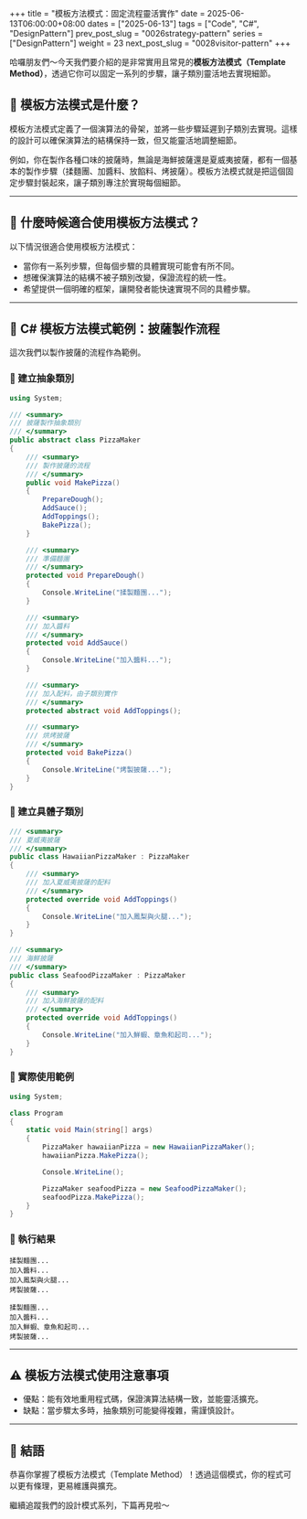 +++
title = "模板方法模式：固定流程靈活實作"
date = 2025-06-13T06:00:00+08:00
dates = ["2025-06-13"]
tags = ["Code", "C#", "DesignPattern"]
prev_post_slug = "0026strategy-pattern"
series = ["DesignPattern"]
weight = 23
next_post_slug = "0028visitor-pattern"
+++

哈囉朋友們～今天我們要介紹的是非常實用且常見的**模板方法模式（Template Method）**，透過它你可以固定一系列的步驟，讓子類別靈活地去實現細節。

## 🌟 模板方法模式是什麼？

模板方法模式定義了一個演算法的骨架，並將一些步驟延遲到子類別去實現。這樣的設計可以確保演算法的結構保持一致，但又能靈活地調整細節。

例如，你在製作各種口味的披薩時，無論是海鮮披薩還是夏威夷披薩，都有一個基本的製作步驟（揉麵團、加醬料、放餡料、烤披薩）。模板方法模式就是把這個固定步驟封裝起來，讓子類別專注於實現每個細節。

---

## 🤔 什麼時候適合使用模板方法模式？

以下情況很適合使用模板方法模式：

- 當你有一系列步驟，但每個步驟的具體實現可能會有所不同。
- 想確保演算法的結構不被子類別改變，保證流程的統一性。
- 希望提供一個明確的框架，讓開發者能快速實現不同的具體步驟。

---

## 🍕 C# 模板方法模式範例：披薩製作流程

這次我們以製作披薩的流程作為範例。

### 🍅 建立抽象類別

```csharp
using System;

/// <summary>
/// 披薩製作抽象類別
/// </summary>
public abstract class PizzaMaker
{
    /// <summary>
    /// 製作披薩的流程
    /// </summary>
    public void MakePizza()
    {
        PrepareDough();
        AddSauce();
        AddToppings();
        BakePizza();
    }

    /// <summary>
    /// 準備麵團
    /// </summary>
    protected void PrepareDough()
    {
        Console.WriteLine("揉製麵團...");
    }

    /// <summary>
    /// 加入醬料
    /// </summary>
    protected void AddSauce()
    {
        Console.WriteLine("加入醬料...");
    }

    /// <summary>
    /// 加入配料，由子類別實作
    /// </summary>
    protected abstract void AddToppings();

    /// <summary>
    /// 烘烤披薩
    /// </summary>
    protected void BakePizza()
    {
        Console.WriteLine("烤製披薩...");
    }
}
```

### 🍍 建立具體子類別

```csharp
/// <summary>
/// 夏威夷披薩
/// </summary>
public class HawaiianPizzaMaker : PizzaMaker
{
    /// <summary>
    /// 加入夏威夷披薩的配料
    /// </summary>
    protected override void AddToppings()
    {
        Console.WriteLine("加入鳳梨與火腿...");
    }
}

/// <summary>
/// 海鮮披薩
/// </summary>
public class SeafoodPizzaMaker : PizzaMaker
{
    /// <summary>
    /// 加入海鮮披薩的配料
    /// </summary>
    protected override void AddToppings()
    {
        Console.WriteLine("加入鮮蝦、章魚和起司...");
    }
}
```

### 🚀 實際使用範例

```csharp
using System;

class Program
{
    static void Main(string[] args)
    {
        PizzaMaker hawaiianPizza = new HawaiianPizzaMaker();
        hawaiianPizza.MakePizza();

        Console.WriteLine();

        PizzaMaker seafoodPizza = new SeafoodPizzaMaker();
        seafoodPizza.MakePizza();
    }
}
```

### 🎯 執行結果

```
揉製麵團...
加入醬料...
加入鳳梨與火腿...
烤製披薩...

揉製麵團...
加入醬料...
加入鮮蝦、章魚和起司...
烤製披薩...
```

---

## ⚠️ 模板方法模式使用注意事項

- 優點：能有效地重用程式碼，保證演算法結構一致，並能靈活擴充。
- 缺點：當步驟太多時，抽象類別可能變得複雜，需謹慎設計。

---

## 🎉 結語

恭喜你掌握了模板方法模式（Template Method）！透過這個模式，你的程式可以更有條理，更易維護與擴充。

繼續追蹤我們的設計模式系列，下篇再見啦～
